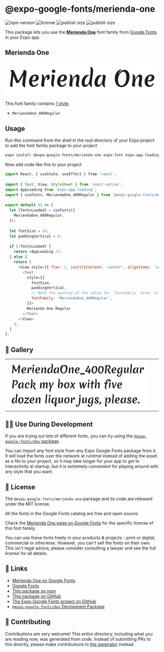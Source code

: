 # @expo-google-fonts/merienda-one

![npm version](https://flat.badgen.net/npm/v/@expo-google-fonts/merienda-one)
![license](https://flat.badgen.net/github/license/expo/google-fonts)
![publish size](https://flat.badgen.net/packagephobia/install/@expo-google-fonts/merienda-one)
![publish size](https://flat.badgen.net/packagephobia/publish/@expo-google-fonts/merienda-one)

This package lets you use the [**Merienda One**](https://fonts.google.com/specimen/Merienda+One) font family from [Google Fonts](https://fonts.google.com/) in your Expo app.

## Merienda One

![Merienda One](./font-family.png)

This font family contains [1 style](#-gallery).

- `MeriendaOne_400Regular`

## Usage

Run this command from the shell in the root directory of your Expo project to add the font family package to your project
```sh
expo install @expo-google-fonts/merienda-one expo-font expo-app-loading
```

Now add code like this to your project
```js
import React, { useState, useEffect } from 'react';

import { Text, View, StyleSheet } from 'react-native';
import AppLoading from 'expo-app-loading';
import { useFonts, MeriendaOne_400Regular } from '@expo-google-fonts/merienda-one';

export default () => {
  let [fontsLoaded] = useFonts({
    MeriendaOne_400Regular,
  });

  let fontSize = 24;
  let paddingVertical = 6;

  if (!fontsLoaded) {
    return <AppLoading />;
  } else {
    return (
      <View style={{ flex: 1, justifyContent: 'center', alignItems: 'center' }}>
        <Text
          style={{
            fontSize,
            paddingVertical,
            // Note the quoting of the value for `fontFamily` here; it expects a string!
            fontFamily: 'MeriendaOne_400Regular',
          }}>
          Merienda One Regular
        </Text>
      </View>
    );
  }
};

```

## 🔡 Gallery


||||
|-|-|-|
|![MeriendaOne_400Regular](./MeriendaOne_400Regular.ttf.png)||||


## 👩‍💻 Use During Development

If you are trying out lots of different fonts, you can try using the [`@expo-google-fonts/dev` package](https://github.com/expo/google-fonts/tree/master/font-packages/dev#readme).

You can import *any* font style from any Expo Google Fonts package from it. It will load the fonts
over the network at runtime instead of adding the asset as a file to your project, so it may take longer
for your app to get to interactivity at startup, but it is extremely convenient
for playing around with any style that you want.

## 📖 License

The `@expo-google-fonts/merienda-one` package and its code are released under the MIT license.

All the fonts in the Google Fonts catalog are free and open source.

Check the [Merienda One page on Google Fonts](https://fonts.google.com/specimen/Merienda+One) for the specific license of this font family.

You can use these fonts freely in your products & projects - print or digital, commercial or otherwise. However, you can't sell the fonts on their own. This isn't legal advice, please consider consulting a lawyer and see the full license for all details.

## 🔗 Links

- [Merienda One on Google Fonts](https://fonts.google.com/specimen/Merienda+One)
- [Google Fonts](https://fonts.google.com/)
- [This package on npm](https://www.npmjs.com/package/@expo-google-fonts/merienda-one)
- [This package on GitHub](https://github.com/expo/google-fonts/tree/master/font-packages/merienda-one)
- [The Expo Google Fonts project on GitHub](https://github.com/expo/google-fonts)
- [`@expo-google-fonts/dev` Devlopment Package](https://github.com/expo/google-fonts/tree/master/font-packages/dev)

## 🤝 Contributing

Contributions are very welcome! This entire directory, including what you are reading now, was generated from code. Instead of submitting PRs to this directly, please make contributions to [the generator](https://github.com/expo/google-fonts/tree/master/packages/generator) instead.
